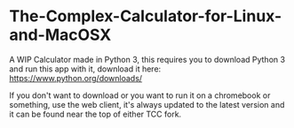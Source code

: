 # The-Complex-Calculator-for-Linux-and-MacOSX

A WIP Calculator made in Python 3, this requires you to download Python 3 and run this app with it, 
download it here: https://www.python.org/downloads/

If you don't want to download or you want to run it on a chromebook or something, use the web client,
it's always updated to the latest version and it can be found near the top of either TCC fork.
